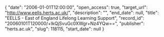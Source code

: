 {
  "date": "2006-01-01T12:00:00", 
  "open_access": true, 
  "target_url": "http://www.eells.herts.ac.uk/", 
  "description": "", 
  "end_date": null, 
  "title": "EELLS - East of England Lifelong Learning Support", 
  "record_id": "20060101T120000/+lkQjSvuGc0XWgr+Nz4YQw==", 
  "publisher": "herts.ac.uk", 
  "slug": 118115, 
  "start_date": null
}

